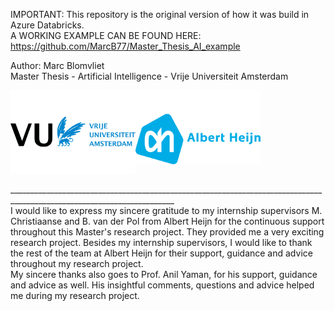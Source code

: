 IMPORTANT: This repository is the original version of how it was build in Azure Databricks. <br />
A WORKING EXAMPLE CAN BE FOUND HERE: https://github.com/MarcB77/Master_Thesis_AI_example

Author: Marc Blomvliet <br />
Master Thesis - Artificial Intelligence - Vrije Universiteit Amsterdam

<img align="left" src="https://github.com/MarcB77/Master_Thesis_AI/blob/main/logos/vrije-universiteit-amsterdam.png" width="200"/> <img align="center" src="https://github.com/MarcB77/Master_Thesis_AI/blob/main/logos/albertheijn.png" width="200"/>

<br />
_______________________________________________________________________________________________________________________<br />
I would like to express my sincere gratitude to my internship supervisors M. Christiaanse and B. van der Pol from Albert Heijn for the continuous support throughout this Master's research project. They provided me a very exciting research project. Besides my internship supervisors, I would like to thank the rest of the team at Albert Heijn for their support, guidance and advice throughout my research project. <br />
My sincere thanks also goes to Prof. Anil Yaman, for his support, guidance and advice as well.
His insightful comments, questions and advice helped me during my research project.
